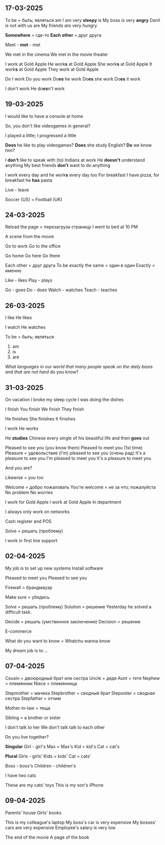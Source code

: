 ## 17-03-2025

To be = быть; являться
	am
		I *am* very **sleepy**
	is
		My boss *is* very **angry**
		Danil *is* not with us
	are
		My friends *are* very hungry

**Somewhere** = где-то
**Each other** = друг друга

Meet - **met** - met

We met in the cinema
We met in the movie theater

I work at Gold Apple
He work**s** at Gold Apple
She work**s** at Gold Apple
It work**s** at Gold Apple
They work at Gold Apple

Do I work
Do you work
Do**es** he work
Do**es** she work
Do**es** it work

I don't work
He do**es**n't work

## 19-03-2025

I would like to have a console at home

So, you don't like videogames in general?

I played a little; I progressed a little 

**Does** he like to play videogames?
**Does** she study English?
**Do** we know him?

I **don't** like to speak with (to) Indians at work
He **doesn't** understand anything
My best friends **don't** want to do anything

I work every day and he work**s** every day too
For breakfast I have pizza, for breakfast he **has** pasta

Live - leave

Soccer  (US) = Football (UK)

## 24-03-2025

Reload the page = перезагрузи страницу
I went to bed at 10 PM

A scene from the movie

Go to work
Go to the office

Go home
Go here
Go there

Each other = друг друга
To be exactly the same = один в один
	Exactly = именно

Like - likes
Play - plays

Go - goes
Do - does
Watch - watches
Teach - teaches

## 26-03-2025

I like
He likes

I watch
He watches

To be = быть; являться
1. am
2. is
3. are


*What languages in our world that many people speak on the daily basis and that are not hard* do you know?

## 31-03-2025

On vacation I broke my sleep cycle
I was doing the dishes

I finish
You finish
We finish
They finish

He finishes 
She finishes
It finishes 

I work
He works

*He* **studies** Chinese every single of his beautiful life and then **goes** out

Pleased to see you (you know them)
Pleased to meet you (1st time)
	Pleasure = удовольствие
	(I'm) pleased to see you (очень рад)
	It's a pleasure to see you
	I'm pleased to meet you
	It's a pleasure to meet you

And you are?

Likewise = you too

Welcome = добро пожаловать
	You're welcome = не за что; пожалуйста
		No problem
		No worries

I work for Gold Apple
I work at Gold Apple
	In department

I always only work on networks

Cash register and POS 

Solve = решать (проблему)

I work in first line support 

## 02-04-2025

My job is to set up new systems
Install software

Pleased to meet you 
Pleased to see you

Firewall = брандмауэр

Make sure = убедись

Solve = решать (проблему)
	Solution = решение
	Yesterday he solved a difficult task.

Decide = решать (умственное заключение)
	Decision = решение

E-commerce 

What do you want to know = Whatchu wanna know

My dream job is to ... 

## 07-04-2025

Cousin = двоюродный брат или сестра
Uncle = дядя
Aunt = тетя
Nephew = племянник
Niece = племянница

Stepmother = мачеха
Stepbrother = сводный брат
Stepsister = сводная сестра
Stepfather = отчим

Mother-in-law = теща

Sibling = a brother or sister

I don't talk to her
We don't talk talk to each other

Do you live together?

**Singular**
Girl - girl's
Max = Max's
Kid = kid's
Cat = cat's

**Plural**
Girls - girls'
Kids = kids'
Cat = cats'

Boss - boss's 
Children - children's 

I have two cats

These are my cats' toys
This is my son's iPhone

## 09-04-2025

Parents' house
Girls' books

This is my colleague's laptop 
My boss's car is very expensive
My bosses' cars are very expensive
Employee's salary is very low

The end of the movie
A page of the book